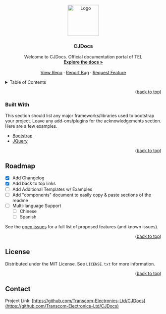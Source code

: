<div id="top"></div>
<!-- PROJECT LOGO -->
<br />
<div align="center">
  <a href="https://transcomdigital.com">
    <img src="/assets/images/logo.png" alt="Logo" height="100">
  </a>

  <h3 align="center">CJDocs</h3>

  <p align="center">
    Welcome to CJDocs. Official documentation portal of TEL
    <br />
    <a href="https://transcom-electronics-ltd.github.io/CJDocs/"><strong>Explore the docs »</strong></a>
    <br />
    <br />
    <a href="https://github.com/Transcom-Electronics-Ltd/CJDocs">View Repo</a>
    ·
    <a href="https://github.com/Transcom-Electronics-Ltd/CJDocs/issues">Report Bug</a>
    ·
    <a href="https://github.com/Transcom-Electronics-Ltd/CJDocs/issues">Request Feature</a>
  </p>
</div>



<!-- TABLE OF CONTENTS -->
<details>
  <summary>Table of Contents</summary>
  <ol>
    <li>
      <a href="#about-the-project">About The Project</a>
      <ul>
        <li><a href="#built-with">Built With</a></li>
      </ul>
    </li>
    <li>
      <a href="#getting-started">Getting Started</a>
      <ul>
        <li><a href="#prerequisites">Prerequisites</a></li>
        <li><a href="#installation">Installation</a></li>
      </ul>
    </li>
    <li><a href="#usage">Usage</a></li>
    <li><a href="#roadmap">Roadmap</a></li>
    <li><a href="#contributing">Contributing</a></li>
    <li><a href="#license">License</a></li>
    <li><a href="#contact">Contact</a></li>
    <li><a href="#acknowledgments">Acknowledgments</a></li>
  </ol>
</details>


<p align="right">(<a href="#top">back to top</a>)</p>



### Built With

This section should list any major frameworks/libraries used to bootstrap your project. Leave any add-ons/plugins for the acknowledgements section. Here are a few examples.

* [Bootstrap](https://getbootstrap.com)
* [JQuery](https://jquery.com)

<p align="right">(<a href="#top">back to top</a>)</p>


<!-- ROADMAP -->
## Roadmap

- [x] Add Changelog
- [x] Add back to top links
- [ ] Add Additional Templates w/ Examples
- [ ] Add "components" document to easily copy & paste sections of the readme
- [ ] Multi-language Support
    - [ ] Chinese
    - [ ] Spanish

See the [open issues](https://github.com/Transcom-Electronics-Ltd/CJDocs/issues) for a full list of proposed features (and known issues).

<p align="right">(<a href="#top">back to top</a>)</p>



<!-- LICENSE -->
## License

Distributed under the MIT License. See `LICENSE.txt` for more information.

<p align="right">(<a href="#top">back to top</a>)</p>



<!-- CONTACT -->
## Contact

Project Link: [https://github.com/Transcom-Electronics-Ltd/CJDocs](https://github.com/Transcom-Electronics-Ltd/CJDocs)
